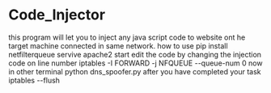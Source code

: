# Code_Injector
this program will let you to inject any java script code to website ont he target machine connected in same network.
how to use 
pip install netfilterqueue
servive apache2 start 
edit the code by changing the injection code on line number
iptables -I FORWARD -j NFQUEUE --queue-num 0
now in other terminal 
python dns_spoofer.py
after you have completed your task 
iptables --flush
